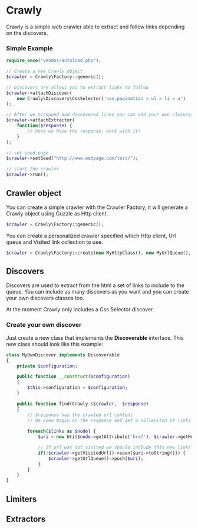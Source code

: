 Crawly
======

Crawly is a simple web crawler able to extract and follow links depending on the discovers.

### Simple Example

```php
require_once("vendor/autoload.php");

// Create a new Crawly object
$crawler = Crawly\Factory::generic();

// Discovers are allows you to extract links to follow
$crawler->attachDiscover(
    new Crawly\Discovers\CssSelector('nav.pagination > ul > li > a')
);

// After we scrapped and discovered links you can add your own closures to handle the data
$crawler->attachExtractor(
    function($response) {
        // here we have the response, work with it!
    }
);

// set seed page
$crawler->setSeed("http://www.webpage.com/test/");

// start the crawler
$crawler->run();
```

## Crawler object

You can create a simple crawler with the Crawler Factory, it will generate a Crawly object using Guzzle as Http client.

```php
$crawler = Crawly\Factory::generic();
```

You can create a personalized crawler specified which Http client, Url queue and Visited link collection to use.

```php
$crawler = Crawly\Factory::create(new MyHttpClass(), new MyUrlQueue(), new MyVisitedCollection());
```

## Discovers

Discovers are used to extract from the html a set of links to include to the queue. You can include as many discovers as you want and you can create your own discovers classes too.

At the moment Crawly only includes a Css Selector discover.

### Create your own discover

Just create a new class that implements the **Discoverable** interface. This new class should look like this example:

```php
class MyOwnDiscover implements Discoverable
{
    private $configuration;

    public function __construct($configuration) 
    {
        $this->configuration = $configuration;
    }

    public function find(Crawly &$crawler,  $response)
    {
        // $response has the crawled url content
        // do some magin on the response and get a colleciton of links
        
        foreach($links as $node) {
            $uri = new Uri($node->getAttribute('href'), $crawler->getHost());

            // if url was not visited we should include this new links to the Url Queue
            if(!$crawler->getVisitedUrl()->seen($uri->toString())) {
                $crawler->getUrlQueue()->push($uri);
            }
        }
    }
}
```

## Limiters

## Extractors
